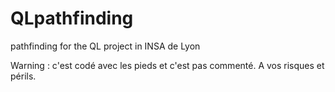 QLpathfinding
=============

pathfinding for the QL project in INSA de Lyon

Warning : c'est codé avec les pieds et c'est pas commenté.
A vos risques et périls.
